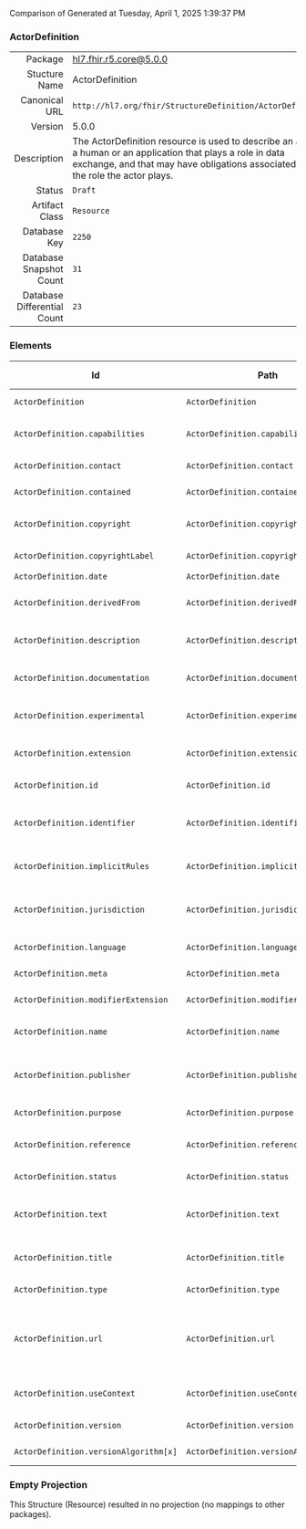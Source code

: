 Comparison of 
Generated at Tuesday, April 1, 2025 1:39:37 PM

### ActorDefinition

|      |     |
| ---: | --- |
| Package | hl7.fhir.r5.core@5.0.0 |
| Stucture Name | ActorDefinition |
| Canonical URL | `http://hl7.org/fhir/StructureDefinition/ActorDefinition` |
| Version | 5.0.0 |
| Description | The ActorDefinition resource is used to describe an actor - a human or an application that plays a role in data exchange, and that may have obligations associated with the role the actor plays. |
| Status | `Draft` |
| Artifact Class | `Resource` |
| Database Key | `2250` |
| Database Snapshot Count | `31` |
| Database Differential Count | `23` |

### Elements

| Id | Path | Name | Base Path | Short | Cardinality | Collated Type | Binding Strength | Binding Value Set |
| -- | ---- | ---- | --------- | ----- | ----------- | ------------- | ---------------- | ----------------- |
| `ActorDefinition` | `ActorDefinition` | `ActorDefinition` | ActorDefinition | An application that exchanges data | 0..* | ActorDefinition |  |  |
| `ActorDefinition.capabilities` | `ActorDefinition.capabilities` | `capabilities` | ActorDefinition.capabilities | CapabilityStatement for the actor (if applicable) | 0..1 | canonical(http://hl7.org/fhir/StructureDefinition/CapabilityStatement) |  |  |
| `ActorDefinition.contact` | `ActorDefinition.contact` | `contact` | ActorDefinition.contact | Contact details for the publisher | 0..* | ContactDetail |  |  |
| `ActorDefinition.contained` | `ActorDefinition.contained` | `contained` | DomainResource.contained | Contained, inline Resources | 0..* | Resource |  |  |
| `ActorDefinition.copyright` | `ActorDefinition.copyright` | `copyright` | ActorDefinition.copyright | Use and/or publishing restrictions | 0..1 | markdown |  |  |
| `ActorDefinition.copyrightLabel` | `ActorDefinition.copyrightLabel` | `copyrightLabel` | ActorDefinition.copyrightLabel | Copyright holder and year(s) | 0..1 | string |  |  |
| `ActorDefinition.date` | `ActorDefinition.date` | `date` | ActorDefinition.date | Date last changed | 0..1 | dateTime |  |  |
| `ActorDefinition.derivedFrom` | `ActorDefinition.derivedFrom` | `derivedFrom` | ActorDefinition.derivedFrom | Definition of this actor in another context / IG | 0..* | canonical(http://hl7.org/fhir/StructureDefinition/ActorDefinition) |  |  |
| `ActorDefinition.description` | `ActorDefinition.description` | `description` | ActorDefinition.description | Natural language description of the actor | 0..1 | markdown |  |  |
| `ActorDefinition.documentation` | `ActorDefinition.documentation` | `documentation` | ActorDefinition.documentation | Functionality associated with the actor | 0..1 | markdown |  |  |
| `ActorDefinition.experimental` | `ActorDefinition.experimental` | `experimental` | ActorDefinition.experimental | For testing purposes, not real usage | 0..1 | boolean |  |  |
| `ActorDefinition.extension` | `ActorDefinition.extension` | `extension` | DomainResource.extension | Additional content defined by implementations | 0..* | Extension |  |  |
| `ActorDefinition.id` | `ActorDefinition.id` | `id` | Resource.id | Logical id of this artifact | 0..1 | id |  |  |
| `ActorDefinition.identifier` | `ActorDefinition.identifier` | `identifier` | ActorDefinition.identifier | Additional identifier for the actor definition (business identifier) | 0..* | Identifier |  |  |
| `ActorDefinition.implicitRules` | `ActorDefinition.implicitRules` | `implicitRules` | Resource.implicitRules | A set of rules under which this content was created | 0..1 | uri |  |  |
| `ActorDefinition.jurisdiction` | `ActorDefinition.jurisdiction` | `jurisdiction` | ActorDefinition.jurisdiction | Intended jurisdiction for actor definition (if applicable) | 0..* | CodeableConcept | `Extensible` | `http://hl7.org/fhir/ValueSet/jurisdiction` |
| `ActorDefinition.language` | `ActorDefinition.language` | `language` | Resource.language | Language of the resource content | 0..1 | code | `Required` | `http://hl7.org/fhir/ValueSet/all-languages|5.0.0` |
| `ActorDefinition.meta` | `ActorDefinition.meta` | `meta` | Resource.meta | Metadata about the resource | 0..1 | Meta |  |  |
| `ActorDefinition.modifierExtension` | `ActorDefinition.modifierExtension` | `modifierExtension` | DomainResource.modifierExtension | Extensions that cannot be ignored | 0..* | Extension |  |  |
| `ActorDefinition.name` | `ActorDefinition.name` | `name` | ActorDefinition.name | Name for this actor definition (computer friendly) | 0..1 | string |  |  |
| `ActorDefinition.publisher` | `ActorDefinition.publisher` | `publisher` | ActorDefinition.publisher | Name of the publisher/steward (organization or individual) | 0..1 | string |  |  |
| `ActorDefinition.purpose` | `ActorDefinition.purpose` | `purpose` | ActorDefinition.purpose | Why this actor definition is defined | 0..1 | markdown |  |  |
| `ActorDefinition.reference` | `ActorDefinition.reference` | `reference` | ActorDefinition.reference | Reference to more information about the actor | 0..* | url |  |  |
| `ActorDefinition.status` | `ActorDefinition.status` | `status` | ActorDefinition.status | draft \| active \| retired \| unknown | 1..1 | code | `Required` | `http://hl7.org/fhir/ValueSet/publication-status|5.0.0` |
| `ActorDefinition.text` | `ActorDefinition.text` | `text` | DomainResource.text | Text summary of the resource, for human interpretation | 0..1 | Narrative |  |  |
| `ActorDefinition.title` | `ActorDefinition.title` | `title` | ActorDefinition.title | Name for this actor definition (human friendly) | 0..1 | string |  |  |
| `ActorDefinition.type` | `ActorDefinition.type` | `type` | ActorDefinition.type | person \| system | 1..1 | code | `Required` | `http://hl7.org/fhir/ValueSet/examplescenario-actor-type|5.0.0` |
| `ActorDefinition.url` | `ActorDefinition.url` | `url` | ActorDefinition.url | Canonical identifier for this actor definition, represented as a URI (globally unique) | 0..1 | uri |  |  |
| `ActorDefinition.useContext` | `ActorDefinition.useContext` | `useContext` | ActorDefinition.useContext | The context that the content is intended to support | 0..* | UsageContext |  |  |
| `ActorDefinition.version` | `ActorDefinition.version` | `version` | ActorDefinition.version | Business version of the actor definition | 0..1 | string |  |  |
| `ActorDefinition.versionAlgorithm[x]` | `ActorDefinition.versionAlgorithm[x]` | `versionAlgorithm[x]` | ActorDefinition.versionAlgorithm[x] | How to compare versions | 0..1 | Coding, string | `Extensible` | `http://hl7.org/fhir/ValueSet/version-algorithm` |
### Empty Projection

This Structure (Resource) resulted in no projection (no mappings to other packages).

